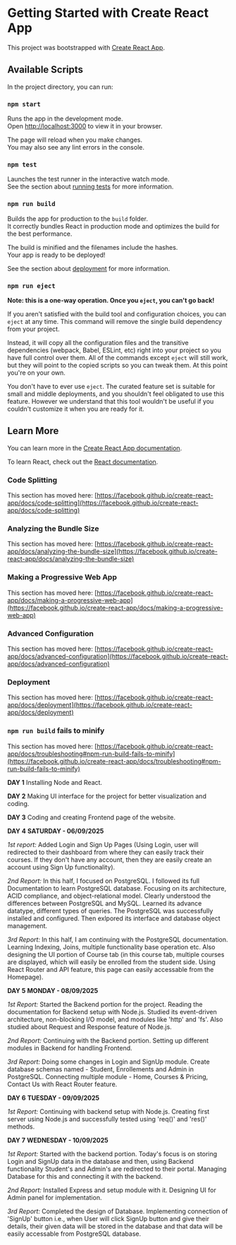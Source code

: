 # Getting Started with Create React App

This project was bootstrapped with [Create React App](https://github.com/facebook/create-react-app).

## Available Scripts

In the project directory, you can run:

### `npm start`

Runs the app in the development mode.\
Open [http://localhost:3000](http://localhost:3000) to view it in your browser.

The page will reload when you make changes.\
You may also see any lint errors in the console.

### `npm test`

Launches the test runner in the interactive watch mode.\
See the section about [running tests](https://facebook.github.io/create-react-app/docs/running-tests) for more information.

### `npm run build`

Builds the app for production to the `build` folder.\
It correctly bundles React in production mode and optimizes the build for the best performance.

The build is minified and the filenames include the hashes.\
Your app is ready to be deployed!

See the section about [deployment](https://facebook.github.io/create-react-app/docs/deployment) for more information.

### `npm run eject`

**Note: this is a one-way operation. Once you `eject`, you can't go back!**

If you aren't satisfied with the build tool and configuration choices, you can `eject` at any time. This command will remove the single build dependency from your project.

Instead, it will copy all the configuration files and the transitive dependencies (webpack, Babel, ESLint, etc) right into your project so you have full control over them. All of the commands except `eject` will still work, but they will point to the copied scripts so you can tweak them. At this point you're on your own.

You don't have to ever use `eject`. The curated feature set is suitable for small and middle deployments, and you shouldn't feel obligated to use this feature. However we understand that this tool wouldn't be useful if you couldn't customize it when you are ready for it.

## Learn More

You can learn more in the [Create React App documentation](https://facebook.github.io/create-react-app/docs/getting-started).

To learn React, check out the [React documentation](https://reactjs.org/).

### Code Splitting

This section has moved here: [https://facebook.github.io/create-react-app/docs/code-splitting](https://facebook.github.io/create-react-app/docs/code-splitting)

### Analyzing the Bundle Size

This section has moved here: [https://facebook.github.io/create-react-app/docs/analyzing-the-bundle-size](https://facebook.github.io/create-react-app/docs/analyzing-the-bundle-size)

### Making a Progressive Web App

This section has moved here: [https://facebook.github.io/create-react-app/docs/making-a-progressive-web-app](https://facebook.github.io/create-react-app/docs/making-a-progressive-web-app)

### Advanced Configuration

This section has moved here: [https://facebook.github.io/create-react-app/docs/advanced-configuration](https://facebook.github.io/create-react-app/docs/advanced-configuration)

### Deployment

This section has moved here: [https://facebook.github.io/create-react-app/docs/deployment](https://facebook.github.io/create-react-app/docs/deployment)

### `npm run build` fails to minify

This section has moved here: [https://facebook.github.io/create-react-app/docs/troubleshooting#npm-run-build-fails-to-minify](https://facebook.github.io/create-react-app/docs/troubleshooting#npm-run-build-fails-to-minify)

**DAY 1**
Installing Node and React.

**DAY 2**
Making UI interface for the project for better visualization and coding.

**DAY 3**
Coding and creating Frontend page of the website.


**DAY 4**
**SATURDAY - 06/09/2025**

_1st report:_
Added Login and Sign Up Pages (Using Login, user will redirected to their dashboard from where they can easily track their courses. If they don't have any account, then they are easily create an account using Sign Up functionality).

_2nd Report:_
In this half, I focused on PostgreSQL. I followed its full Documentation to learn PostgreSQL database. Focusing on its architecture, ACID compliance, and object-relational model. Clearly understood the differences between PostgreSQL and MySQL. Learned its advance datatype, different types of queries. 
The PostgreSQL was successfully installed and configured. Then exlpored its interface and database object management.

_3rd Report:_
In this half, I am continuing with the PostgreSQL documentation. Learning Indexing, Joins, multiple functionality base operation etc. 
Also designing the UI portion of Course tab (in this course tab, multiple courses are displayed, which will easily be enrolled from the student side. Using React Router and API feature, this page can easily accessable from the Homepage).


**DAY 5**
**MONDAY - 08/09/2025**

_1st Report:_
Started the Backend portion for the project. Reading the documentation for Backend setup with Node.js. Studied its event-driven architecture, non-blocking I/O model, and modules like 'http' and 'fs'. Also studied about Request and Response feature of Node.js.

_2nd Report:_ Continuing with the Backend portion. Setting up different modules in Backend for handling Frontend. 

_3rd Report:_ Doing some changes in Login and SignUp module. Create database schemas named - Student, Enrollements and Admin in PostgreSQL. Connecting multiple module - Home, Courses & Pricing, Contact Us with React Router feature. 


**DAY 6**
**TUESDAY - 09/09/2025**

_1st Report:_
Continuing with backend setup with Node.js. Creating first server using Node.js and successfully tested using 'req()' and 'res()' methods.


**DAY 7**
**WEDNESDAY - 10/09/2025**

_1st Report:_
Started with the backend portion. Today's focus is on storing Login and SignUp data in the database and then, using Backend functionality Student's and Admin's are redirected to their portal. Managing Database for this and connecting it with the backend.

_2nd Report:_
Installed Express and setup module with it. Designing UI for Admin panel for implementation.

_3rd Report:_
Completed the design of Database. Implementing connection of 'SignUp' button i.e., when User will click SignUp button and give their details, their given data will be stored in the database and that data will be easily accessable from PostgreSQL database.
